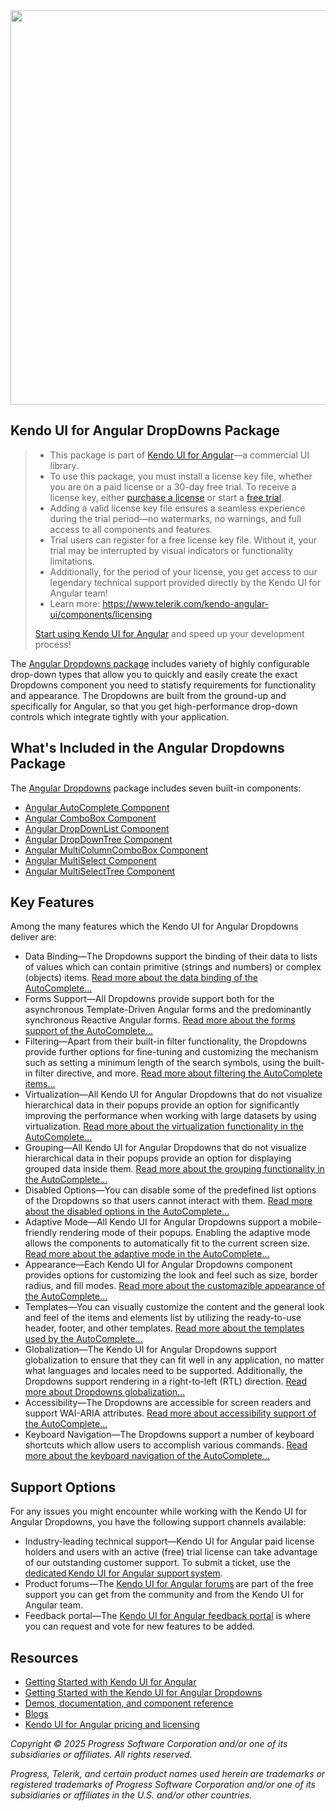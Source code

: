 <a href="https://www.telerik.com/kendo-angular-ui/components/dropdowns" target="_blank">
<img width="631" src="https://demos.telerik.com/kendo-angular-ui/assets/banner/npm-banner.svg">
</a>

## Kendo UI for Angular DropDowns Package

> * This package is part of [Kendo UI for Angular](https://www.telerik.com/kendo-angular-ui/)&mdash;a commercial UI library.
> * To use this package, you must install a license key file, whether you are on a paid license or a 30-day free trial. To receive a license key, either [purchase a license](https://www.telerik.com/purchase/kendo-ui) or start a [free trial](https://www.telerik.com/download-login-v2-kendo-angular-ui).
> * Adding a valid license key file ensures a seamless experience during the trial period&mdash;no watermarks, no warnings, and full access to all components and features.
> * Trial users can register for a free license key file. Without it, your trial may be interrupted by visual indicators or functionality limitations.
> * Additionally, for the period of your license, you get access to our legendary technical support provided directly by the Kendo UI for Angular team!
> * Learn more: https://www.telerik.com/kendo-angular-ui/components/licensing
>
> [Start using Kendo UI for Angular](https://www.telerik.com/download-login-v2-kendo-angular-ui) and speed up your development process!

The [Angular Dropdowns package](https://www.telerik.com/kendo-angular-ui/components/dropdowns) includes variety of highly configurable drop-down types that allow you to quickly and easily create the exact Dropdowns component you need to statisfy requirements for functionality and appearance. The Dropdowns are built from the ground-up and specifically for Angular, so that you get high-performance drop-down controls which integrate tightly with your application.

## What's Included in the Angular Dropdowns Package

The [Angular Dropdowns](https://www.telerik.com/kendo-angular-ui/components/dropdowns) package includes seven built-in components:

* [Angular AutoComplete Component](https://www.telerik.com/kendo-angular-ui/components/dropdowns/autocomplete)
* [Angular ComboBox Component](https://www.telerik.com/kendo-angular-ui/components/dropdowns/combobox)
* [Angular DropDownList Component](https://www.telerik.com/kendo-angular-ui/components/dropdowns/dropdownlist)
* [Angular DropDownTree Component](https://www.telerik.com/kendo-angular-ui/components/dropdowns/dropdowntree)
* [Angular MultiColumnComboBox Component](https://www.telerik.com/kendo-angular-ui/components/dropdowns/multicolumncombobox)
* [Angular MultiSelect Component](https://www.telerik.com/kendo-angular-ui/components/dropdowns/multiselect)
* [Angular MultiSelectTree Component](https://www.telerik.com/kendo-angular-ui/components/dropdowns/multiselecttree)

## Key Features

Among the many features which the Kendo UI for Angular Dropdowns deliver are:

* Data Binding&mdash;The Dropdowns support the binding of their data to lists of values which can contain primitive (strings and numbers) or complex (objects) items. [Read more about the data binding of the AutoComplete...](https://www.telerik.com/kendo-angular-ui/components/dropdowns/autocomplete/data-binding)
* Forms Support&mdash;All Dropdowns provide support both for the asynchronous Template-Driven Angular forms and the predominantly synchronous Reactive Angular forms. [Read more about the forms support of the AutoComplete...](https://www.telerik.com/kendo-angular-ui/components/dropdowns/autocomplete/forms)
* Filtering&mdash;Apart from their built-in filter functionality, the Dropdowns provide further options for fine-tuning and customizing the mechanism such as setting a minimum length of the search symbols, using the built-in filter directive, and more. [Read more about filtering the AutoComplete items...](https://www.telerik.com/kendo-angular-ui/components/dropdowns/autocomplete/filtering)
* Virtualization&mdash;All Kendo UI for Angular Dropdowns that do not visualize hierarchical data in their popups provide an option for significantly improving the performance when working with large datasets by using virtualization. [Read more about the virtualization functionality in the AutoComplete...](https://www.telerik.com/kendo-angular-ui/components/dropdowns/autocomplete/grouping)
* Grouping&mdash;All Kendo UI for Angular Dropdowns that do not visualize hierarchical data in their popups provide an option for displaying grouped data inside them. [Read more about the grouping functionality in the AutoComplete...](https://www.telerik.com/kendo-angular-ui/components/dropdowns/autocomplete/virtualization)
* Disabled Options&mdash;You can disable some of the predefined list options of the Dropdowns so that users cannot interact with them. [Read more about the disabled options in the AutoComplete...](https://www.telerik.com/kendo-angular-ui/components/dropdowns/autocomplete/disabled-items)
* Adaptive Mode&mdash;All Kendo UI for Angular Dropdowns support a mobile-friendly rendering mode of their popups. Enabling the adaptive mode allows the components to automatically fit to the current screen size. [Read more about the adaptive mode in the AutoComplete...](https://www.telerik.com/kendo-angular-ui/components/dropdowns/autocomplete/adaptive-mode)
* Appearance&mdash;Each Kendo UI for Angular Dropdowns component provides options for customizing the look and feel such as size, border radius, and fill modes. [Read more about the customazible appearance of the AutoComplete...](https://www.telerik.com/kendo-angular-ui/components/dropdowns/autocomplete/appearance)
* Templates&mdash;You can visually customize the content and the general look and feel of the items and elements list by utilizing the ready-to-use header, footer, and other templates. [Read more about the templates used by the AutoComplete...](https://www.telerik.com/kendo-angular-ui/components/dropdowns/autocomplete/templates)
* Globalization&mdash;The Kendo UI for Angular Dropdowns support globalization to ensure that they can fit well in any application, no matter what languages and locales need to be supported. Additionally, the Dropdowns support rendering in a right-to-left (RTL) direction. [Read more about Dropdowns globalization...](https://www.telerik.com/kendo-angular-ui/components/dropdowns/globalization)
* Accessibility&mdash;The Dropdowns are accessible for screen readers and support WAI-ARIA attributes. [Read more about accessibility support of the AutoComplete...](https://www.telerik.com/kendo-angular-ui/components/dropdowns/autocomplete/accessibility)
* Keyboard Navigation&mdash;The Dropdowns support a number of keyboard shortcuts which allow users to accomplish various commands. [Read more about the keyboard navigation of the AutoComplete...](https://www.telerik.com/kendo-angular-ui/components/dropdowns/autocomplete/keyboard-navigation)

## Support Options

For any issues you might encounter while working with the Kendo UI for Angular Dropdowns, you have the following support channels available:

* Industry-leading technical support&mdash;Kendo UI for Angular paid license holders and users with an active (free) trial license can take advantage of our outstanding customer support. To submit a ticket, use the [dedicated Kendo UI for Angular support system](https://www.telerik.com/account/support-center/contact-us/technical-support).
* Product forums&mdash;The [Kendo UI for Angular forums](https://www.telerik.com/forums/kendo-angular-ui) are part of the free support you can get from the community and from the Kendo UI for Angular team.
* Feedback portal&mdash;The [Kendo UI for Angular feedback portal](https://feedback.telerik.com/kendo-angular-ui) is where you can request and vote for new features to be added.

## Resources

* [Getting Started with Kendo UI for Angular](https://www.telerik.com/kendo-angular-ui/getting-started)
* [Getting Started with the Kendo UI for Angular Dropdowns](https://www.telerik.com/kendo-angular-ui/components/dropdowns/installation/getting-started)
* [Demos, documentation, and component reference](https://www.telerik.com/kendo-angular-ui/components)
* [Blogs](http://www.telerik.com/blogs/kendo-ui)
* [Kendo UI for Angular pricing and licensing](https://www.telerik.com/purchase/kendo-ui)

*Copyright © 2025 Progress Software Corporation and/or one of its subsidiaries or affiliates. All rights reserved.*

*Progress, Telerik, and certain product names used herein are trademarks or registered trademarks of Progress Software Corporation and/or one of its subsidiaries or affiliates in the U.S. and/or other countries.*